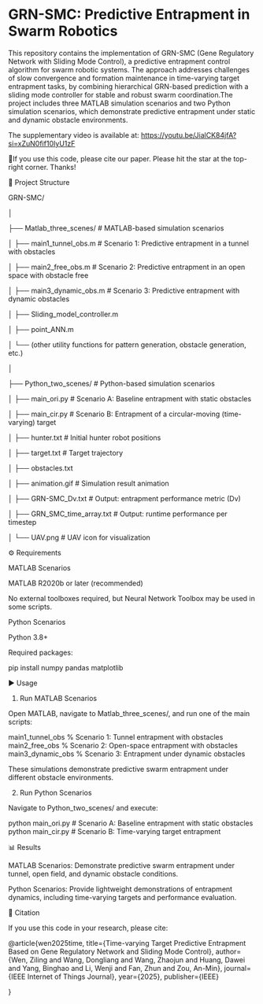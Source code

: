 # GRN-SMC: Predictive Entrapment in Swarm Robotics

This repository contains the implementation of GRN-SMC (Gene Regulatory Network with Sliding Mode Control), a predictive entrapment control algorithm for swarm robotic systems.
The approach addresses challenges of slow convergence and formation maintenance in time-varying target entrapment tasks, by combining hierarchical GRN-based prediction with a sliding mode controller for stable and robust swarm coordination.The project includes three MATLAB simulation scenarios and two Python simulation scenarios, which demonstrate predictive entrapment under static and dynamic obstacle environments.

The supplementary video is available at: https://youtu.be/JialCK84jfA?si=xZuN0fif10IyU1zF

🌈If you use this code, please cite our paper. Please hit the star at the top-right corner. Thanks!


📂 Project Structure

GRN-SMC/

│

├── Matlab_three_scenes/        # MATLAB-based simulation scenarios

│   ├── main1_tunnel_obs.m       # Scenario 1: Predictive entrapment in a tunnel with obstacles

│   ├── main2_free_obs.m         # Scenario 2: Predictive entrapment in an open space with obstacle free

│   ├── main3_dynamic_obs.m      # Scenario 3: Predictive entrapment with dynamic obstacles

│   ├── Sliding_model_controller.m

│   ├── point_ANN.m

│   └── (other utility functions for pattern generation, obstacle generation, etc.)

│

├── Python_two_scenes/          # Python-based simulation scenarios

│   ├── main_ori.py             # Scenario A: Baseline entrapment with static obstacles

│   ├── main_cir.py             # Scenario B: Entrapment of a circular-moving (time-varying) target

│   ├── hunter.txt              # Initial hunter robot positions

│   ├── target.txt              # Target trajectory

│   ├── obstacles.txt

│   ├── animation.gif           # Simulation result animation

│   ├── GRN-SMC_Dv.txt          # Output: entrapment performance metric (Dv)

│   ├── GRN_SMC_time_array.txt  # Output: runtime performance per timestep

│   └── UAV.png                 # UAV icon for visualization



⚙️ Requirements

MATLAB Scenarios

MATLAB R2020b or later (recommended)

No external toolboxes required, but Neural Network Toolbox may be used in some scripts.

Python Scenarios

Python 3.8+

Required packages:

pip install numpy pandas matplotlib

▶️ Usage

1. Run MATLAB Scenarios

Open MATLAB, navigate to Matlab_three_scenes/, and run one of the main scripts:

main1_tunnel_obs    % Scenario 1: Tunnel entrapment with obstacles
main2_free_obs      % Scenario 2: Open-space entrapment with obstacles
main3_dynamic_obs   % Scenario 3: Entrapment under dynamic obstacles


These simulations demonstrate predictive swarm entrapment under different obstacle environments.

2. Run Python Scenarios

Navigate to Python_two_scenes/ and execute:

python main_ori.py   # Scenario A: Baseline entrapment with static obstacles
python main_cir.py   # Scenario B: Time-varying target entrapment

📊 Results

MATLAB Scenarios:
Demonstrate predictive swarm entrapment under tunnel, open field, and dynamic obstacle conditions.

Python Scenarios:
Provide lightweight demonstrations of entrapment dynamics, including time-varying targets and performance evaluation.

📌 Citation

If you use this code in your research, please cite:

@article{wen2025time,
  title={Time-varying Target Predictive Entrapment Based on Gene Regulatory Network and Sliding Mode Control},
  author={Wen, Ziling and Wang, Dongliang and Wang, Zhaojun and Huang, Dawei and Yang, Binghao and Li, Wenji and Fan, Zhun and Zou, An-Min},
  journal={IEEE Internet of Things Journal},
  year={2025},
  publisher={IEEE}

}

